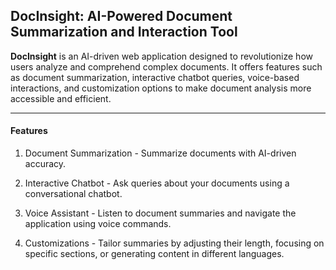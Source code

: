 ## DocInsight: AI-Powered Document Summarization and Interaction Tool

**DocInsight** is an AI-driven web application designed to revolutionize how users analyze and comprehend complex documents. It offers features such as document summarization, interactive chatbot queries, voice-based interactions, and customization options to make document analysis more accessible and efficient.

---

#### Features

1. Document Summarization - Summarize documents with AI-driven accuracy.

2. Interactive Chatbot - Ask queries about your documents using a conversational chatbot.

3. Voice Assistant - Listen to document summaries and navigate the application using voice commands.

4. Customizations - Tailor summaries by adjusting their length, focusing on specific sections, or generating content in different languages.
